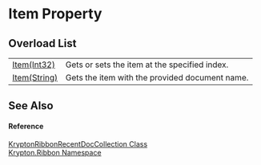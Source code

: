 # Item Property


## Overload List
<table>
<tr>
<td><a href="809b87e8-af04-f897-1fe3-f82fbad5d2be.md">Item(Int32)</a></td>
<td>Gets or sets the item at the specified index.</td></tr>
<tr>
<td><a href="c09d05fc-6c94-22b4-b538-ebcc39e9fe28.md">Item(String)</a></td>
<td>Gets the item with the provided document name.</td></tr>
</table>

## See Also


#### Reference
<a href="98277f61-0ec7-f220-3197-fe039169f87c.md">KryptonRibbonRecentDocCollection Class</a>  
<a href="1e9bc734-cff9-e9b8-f013-94cdac669794.md">Krypton.Ribbon Namespace</a>  
